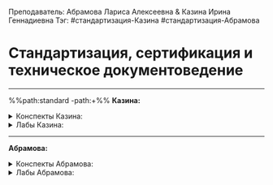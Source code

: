 Преподаватель: Абрамова Лариса Алексеевна & Казина Ирина Геннадиевна
Тэг: #cтандартизация-Казина #cтандартизация-Абрамова
# Стандартизация, сертификация и техническое документоведение
---
%%path:standard -path:+%%
**Казина:**

<details>
    <summary>Конспекты Казина:</summary>

| №      |        |        |        |        |        |        |        |        |         |
| ------ | ------ | ------ | ------ | ------ | ------ | ------ | ------ | ------ | ------- |
| [KK1][]  | 2  | 3  | 4  | 5  | 6  | 7  | 8  | 9  | 10  |

</details>

<details>
    <summary>Лабы Казина:</summary>

| №   |     |     |     |     |     |     |     |     |     |
| --- | --- | --- | --- | --- | --- | --- | --- | --- | --- |
|     |     |     |     |     |     |     |     |     |     |

</details>

---

**Абрамова:**

<details>
    <summary>Конспекты Абрамова:</summary>

| №      |        |        |        |        |        |        |        |        |         |
| ------ | ------ | ------ | ------ | ------ | ------ | ------ | ------ | ------ | ------- |
| [KA1][]  | [KA2][]  | 3  | 4  | 5  | 6  | 7  | 8  | 9  | 10  |

</details>

<details>
    <summary>Лабы Абрамова:</summary>

| №   |     |     |     |     |     |     |     |     |     |
| --- | --- | --- | --- | --- | --- | --- | --- | --- | --- |
|  [LA1]   |  [LA2]   |     |     |     |     |     |     |     |     |

</details>

[KK1]: standard_ka(1)

[KA1]: standard(1)
[KA2]: standard(2)

[LA1]: standard_laba(1)
[LA2]: standard_laba(2)